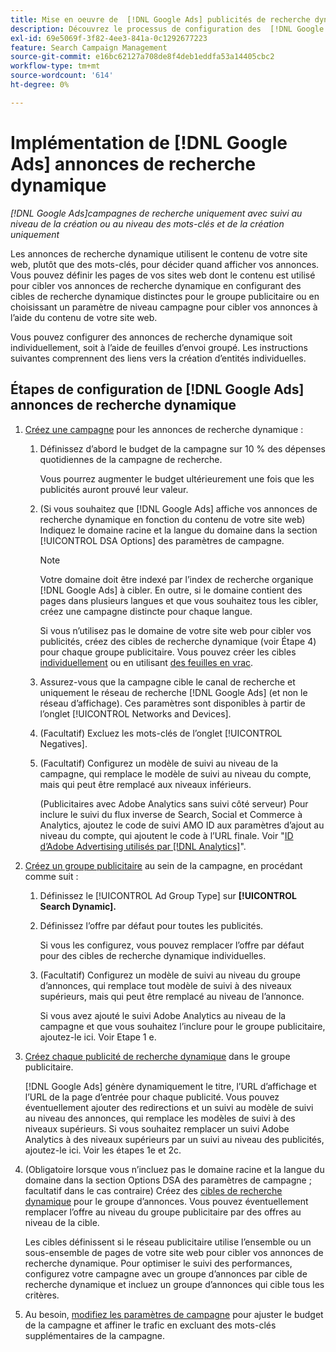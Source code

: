 ```yaml
---
title: Mise en oeuvre de  [!DNL Google Ads] publicités de recherche dynamique
description: Découvrez le processus de configuration des  [!DNL Google Ads] annonces de recherche dynamique.
exl-id: 69e5069f-3f82-4ee3-841a-0c1292677223
feature: Search Campaign Management
source-git-commit: e16bc62127a708de8f4deb1eddfa53a14405cbc2
workflow-type: tm+mt
source-wordcount: '614'
ht-degree: 0%

---
```


# Implémentation de [!DNL Google Ads] annonces de recherche dynamique

*[!DNL Google Ads]campagnes de recherche uniquement avec suivi au niveau de la création ou au niveau des mots-clés et de la création uniquement*

Les annonces de recherche dynamique utilisent le contenu de votre site web, plutôt que des mots-clés, pour décider quand afficher vos annonces. Vous pouvez définir les pages de vos sites web dont le contenu est utilisé pour cibler vos annonces de recherche dynamique en configurant des cibles de recherche dynamique distinctes pour le groupe publicitaire ou en choisissant un paramètre de niveau campagne pour cibler vos annonces à l’aide du contenu de votre site web.

Vous pouvez configurer des annonces de recherche dynamique soit individuellement, soit à l’aide de feuilles d’envoi groupé. Les instructions suivantes comprennent des liens vers la création d’entités individuelles.

## Étapes de configuration de [!DNL Google Ads] annonces de recherche dynamique

1. [Créez une campagne](/help/search-social-commerce/campaign-management/campaigns/campaign-manage.md) pour les annonces de recherche dynamique :

   1. Définissez d’abord le budget de la campagne sur 10 % des dépenses quotidiennes de la campagne de recherche.

      Vous pourrez augmenter le budget ultérieurement une fois que les publicités auront prouvé leur valeur.

   1. (Si vous souhaitez que [!DNL Google Ads] affiche vos annonces de recherche dynamique en fonction du contenu de votre site web) Indiquez le domaine racine et la langue du domaine dans la section [!UICONTROL DSA Options] des paramètres de campagne.

      >[!NOTE]
      >
      >Votre domaine doit être indexé par l’index de recherche organique [!DNL Google Ads] à cibler. En outre, si le domaine contient des pages dans plusieurs langues et que vous souhaitez tous les cibler, créez une campagne distincte pour chaque langue.

      Si vous n’utilisez pas le domaine de votre site web pour cibler vos publicités, créez des cibles de recherche dynamique (voir Étape 4) pour chaque groupe publicitaire. Vous pouvez créer les cibles [individuellement](/help/search-social-commerce/campaign-management/campaigns/dynamic-search-target-manage.md) ou en utilisant [des feuilles en vrac](/help/search-social-commerce/campaign-management/bulksheets/bulksheet-about.md).

   1. Assurez-vous que la campagne cible le canal de recherche et uniquement le réseau de recherche [!DNL Google Ads] (et non le réseau d’affichage). Ces paramètres sont disponibles à partir de l’onglet [!UICONTROL Networks and Devices].

   1. (Facultatif) Excluez les mots-clés de l’onglet [!UICONTROL Negatives].

   1. (Facultatif) Configurez un modèle de suivi au niveau de la campagne, qui remplace le modèle de suivi au niveau du compte, mais qui peut être remplacé aux niveaux inférieurs.

      (Publicitaires avec Adobe Analytics sans suivi côté serveur) Pour inclure le suivi du flux inverse de Search, Social et Commerce à Analytics, ajoutez le code de suivi AMO ID aux paramètres d’ajout au niveau du compte, qui ajoutent le code à l’URL finale. Voir &quot;[ID d’Adobe Advertising utilisés par [!DNL Analytics]](/help/integrations/analytics/ids.md)&quot;.

1. [Créez un groupe publicitaire](/help/search-social-commerce/campaign-management/campaigns/ad-group-manage.md) au sein de la campagne, en procédant comme suit :

   1. Définissez le [!UICONTROL Ad Group Type] sur **[!UICONTROL Search Dynamic].**

   1. Définissez l’offre par défaut pour toutes les publicités.

      Si vous les configurez, vous pouvez remplacer l’offre par défaut pour des cibles de recherche dynamique individuelles.

   1. (Facultatif) Configurez un modèle de suivi au niveau du groupe d’annonces, qui remplace tout modèle de suivi à des niveaux supérieurs, mais qui peut être remplacé au niveau de l’annonce.

      Si vous avez ajouté le suivi Adobe Analytics au niveau de la campagne et que vous souhaitez l’inclure pour le groupe publicitaire, ajoutez-le ici. Voir Etape 1 e.

1. [Créez chaque publicité de recherche dynamique](/help/search-social-commerce/campaign-management/campaigns/ad-manage.md) dans le groupe publicitaire.

   [!DNL Google Ads] génère dynamiquement le titre, l’URL d’affichage et l’URL de la page d’entrée pour chaque publicité. Vous pouvez éventuellement ajouter des redirections et un suivi au modèle de suivi au niveau des annonces, qui remplace les modèles de suivi à des niveaux supérieurs.
Si vous souhaitez remplacer un suivi Adobe Analytics à des niveaux supérieurs par un suivi au niveau des publicités, ajoutez-le ici. Voir les étapes 1e et 2c.

1. (Obligatoire lorsque vous n’incluez pas le domaine racine et la langue du domaine dans la section Options DSA des paramètres de campagne ; facultatif dans le cas contraire) Créez des [cibles de recherche dynamique](/help/search-social-commerce/campaign-management/campaigns/dynamic-search-target-manage.md) pour le groupe d’annonces. Vous pouvez éventuellement remplacer l’offre au niveau du groupe publicitaire par des offres au niveau de la cible.

   Les cibles définissent si le réseau publicitaire utilise l’ensemble ou un sous-ensemble de pages de votre site web pour cibler vos annonces de recherche dynamique. Pour optimiser le suivi des performances, configurez votre campagne avec un groupe d’annonces par cible de recherche dynamique et incluez un groupe d’annonces qui cible tous les critères.

1. Au besoin, [modifiez les paramètres de campagne](/help/search-social-commerce/campaign-management/campaigns/campaign-manage.md) pour ajuster le budget de la campagne et affiner le trafic en excluant des mots-clés supplémentaires de la campagne.

